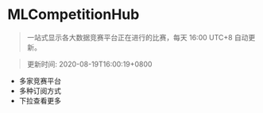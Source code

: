 # MLCompetitionHub

> 一站式显示各大数据竞赛平台正在进行的比赛，每天 16:00 UTC+8 自动更新。
  
> 更新时间: 2020-08-19T16:00:19+0800 

* 多家竞赛平台
* 多种订阅方式
* 下拉查看更多